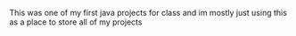 This was one of my first java projects for class and im mostly just using this as a place to store all of my projects
